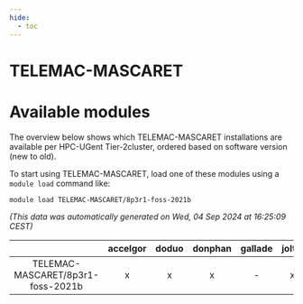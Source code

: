 ```yaml
---
hide:
  - toc
---
```


TELEMAC-MASCARET
================

# Available modules


The overview below shows which TELEMAC-MASCARET installations are available per HPC-UGent Tier-2cluster, ordered based on software version (new to old).

To start using TELEMAC-MASCARET, load one of these modules using a `module load` command like:

```shell
module load TELEMAC-MASCARET/8p3r1-foss-2021b
```

*(This data was automatically generated on Wed, 04 Sep 2024 at 16:25:09 CEST)*  

| |accelgor|doduo|donphan|gallade|joltik|shinx|skitty|
| :---: | :---: | :---: | :---: | :---: | :---: | :---: | :---: |
|TELEMAC-MASCARET/8p3r1-foss-2021b|x|x|x|-|x|-|x|
